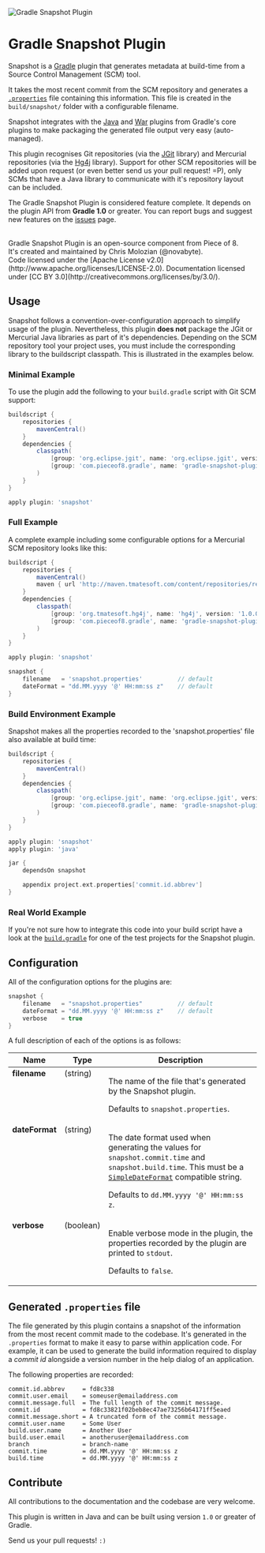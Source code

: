 ![Gradle Snapshot Plugin](https://raw.github.com/PieceOf8/gradle-snapshot-plugin/master/src/site/images/snapshot-logo.png)

# Gradle Snapshot Plugin

Snapshot is a [Gradle](http://gradle.org/) plugin that generates metadata at build-time from a Source Control Management (SCM) tool.

It takes the most recent commit from the SCM repository and generates a [`.properties`](http://en.wikipedia.org/wiki/.properties) file containing this information. This file is created in the `build/snapshot/` folder with a configurable filename.

Snapshot integrates with the [Java](http://www.gradle.org/docs/current/userguide/java_plugin.html) and [War](http://gradle.org/docs/current/userguide/war_plugin.html) plugins from Gradle's core plugins to make packaging the generated file output very easy (auto-managed).

This plugin recognises Git repositories (via the [JGit](http://eclipse.org/jgit/) library) and Mercurial repositories (via the [Hg4j]() library). Support for other SCM repositories will be added upon request (or even better send us your pull request! =P), only SCMs that have a Java library to communicate with it's repository layout can be included.

The Gradle Snapshot Plugin is considered feature complete. It depends on the plugin API from __Gradle 1.0__ or greater. You can report bugs and suggest new features on the [issues](https://github.com/PieceOf8/gradle-snapshot-plugin/issues) page.

<br/>
Gradle Snapshot Plugin is an open-source component from Piece of 8. <br/>It's created and maintained by Chris Molozian (@novabyte). <br/>Code licensed under the [Apache License v2.0](http://www.apache.org/licenses/LICENSE-2.0). Documentation licensed under [CC BY 3.0](http://creativecommons.org/licenses/by/3.0/).


## Usage

Snapshot follows a convention-over-configuration approach to simplify usage of the plugin. Nevertheless, this plugin __does not__ package the JGit or Mercurial Java libraries as part of it's dependencies. Depending on the SCM repository tool your project uses, you must include the corresponding library to the buildscript classpath. This is illustrated in the examples below.

### Minimal Example

To use the plugin add the following to your `build.gradle` script with Git SCM support:

```groovy
buildscript {
    repositories {
        mavenCentral()
    }
    dependencies {
        classpath(
            [group: 'org.eclipse.jgit', name: 'org.eclipse.jgit', version: '2.1.0.201209190230-r'],
            [group: 'com.pieceof8.gradle', name: 'gradle-snapshot-plugin', version: '1.0.0']
        )
    }
}

apply plugin: 'snapshot'
```

### Full Example

A complete example including some configurable options for a Mercurial SCM repository looks like this:

```groovy
buildscript {
    repositories {
        mavenCentral()
        maven { url 'http://maven.tmatesoft.com/content/repositories/releases/' }
    }
    dependencies {
        classpath(
            [group: 'org.tmatesoft.hg4j', name: 'hg4j', version: '1.0.0'],
            [group: 'com.pieceof8.gradle', name: 'gradle-snapshot-plugin', version: '1.0.0']
        )
    }
}

apply plugin: 'snapshot'

snapshot {
    filename   = 'snapshot.properties'          // default
    dateFormat = "dd.MM.yyyy '@' HH:mm:ss z"    // default
}
```

### Build Environment Example

Snapshot makes all the properties recorded to the 'snapshot.properties' file also available at build time:

```groovy
buildscript {
    repositories {
        mavenCentral()
    }
    dependencies {
        classpath(
            [group: 'org.eclipse.jgit', name: 'org.eclipse.jgit', version: '2.1.0.201209190230-r'],
            [group: 'com.pieceof8.gradle', name: 'gradle-snapshot-plugin', version: '1.0.0']
        )
    }
}

apply plugin: 'snapshot'
apply plugin: 'java'

jar {
    dependsOn snapshot

    appendix project.ext.properties['commit.id.abbrev']
}
```

### Real World Example

If you're not sure how to integrate this code into your build script have a look at the [`build.gradle`](https://github.com/PieceOf8/gradle-snapshot-plugin/blob/master/src/test/resources/testProject/gitProject/build.gradle) for one of the test projects for the Snapshot plugin.


## Configuration

All of the configuration options for the plugins are:

```groovy
snapshot {
    filename   = "snapshot.properties"          // default
    dateFormat = "dd.MM.yyyy '@' HH:mm:ss z"    // default
    verbose    = true
}
```

A full description of each of the options is as follows:

<table width="100%">
<thead>
<tr>
  <th>Name</th>
  <th>Type</th>
  <th>Description</th>
</tr>
</thead>
<tbody>
<tr>
  <td valign="top"><b>filename</b></td>
  <td valign="top">(string)</td>
  <td valign="top">
  <p>The name of the file that's generated by the Snapshot plugin.</p>
  <p>Defaults to <code>snapshot.properties</code>.</p>
  </td>
</tr>
<tr>
  <td valign="top"><b>dateFormat</b></td>
  <td valign="top">(string)</td>
  <td valign="top">
  <p>The date format used when generating the values for <code>snapshot.commit.time</code> and <code>snapshot.build.time</code>. This must be a <code><a href="http://docs.oracle.com/javase/1.5.0/docs/api/java/text/SimpleDateFormat.html">SimpleDateFormat</a></code> compatible string.</p>
  <p>Defaults to <code>dd.MM.yyyy '@' HH:mm:ss z</code>.</p>
  </td>
</tr>
<tr>
  <td valign="top"><b>verbose</b></td>
  <td valign="top">(boolean)</td>
  <td valign="top">
  <p>Enable verbose mode in the plugin, the properties recorded by the plugin are printed to <code>stdout</code>.</p>
  <p>Defaults to <code>false</code>.</p>
  </td>
</tr>
</tbody>
</table>


## Generated `.properties` file

The file generated by this plugin contains a snapshot of the information from the most recent commit made to the codebase. It's generated in the `.properties` format to make it easy to parse within application code. For example, it can be used to generate the build information required to display a _commit id_ alongside a version number in the help dialog of an application.

The following properties are recorded:

```properties
commit.id.abbrev     = fd8c338
commit.user.email    = someuser@emailaddress.com
commit.message.full  = The full length of the commit message.
commit.id            = fd8c33821f02beb8ec47ae73256b64171ff5eaed
commit.message.short = A truncated form of the commit message.
commit.user.name     = Some User
build.user.name      = Another User
build.user.email     = anotheruser@emailaddress.com
branch               = branch-name
commit.time          = dd.MM.yyyy '@' HH:mm:ss z
build.time           = dd.MM.yyyy '@' HH:mm:ss z
```

## Contribute

All contributions to the documentation and the codebase are very welcome.

This plugin is written in Java and can be built using version `1.0` or greater of Gradle.

Send us your pull requests! `:)`
